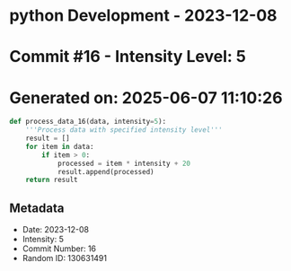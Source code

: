 ﻿# python Development - 2023-12-08
# Commit #16 - Intensity Level: 5
# Generated on: 2025-06-07 11:10:26
```python
def process_data_16(data, intensity=5):
    '''Process data with specified intensity level'''
    result = []
    for item in data:
        if item > 0:
            processed = item * intensity + 20
            result.append(processed)
    return result
```
## Metadata
- Date: 2023-12-08
- Intensity: 5
- Commit Number: 16
- Random ID: 130631491
